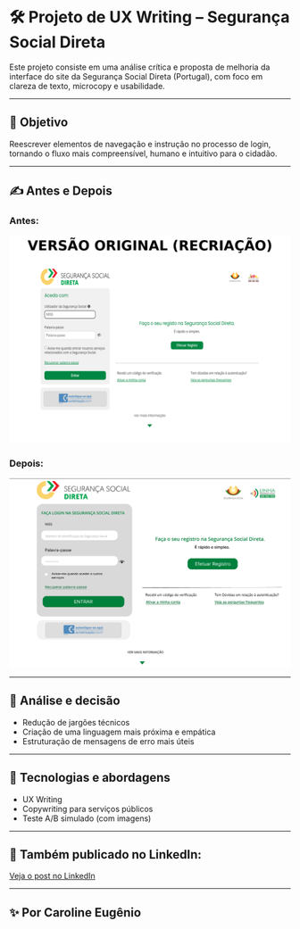 # 🛠️ Projeto de UX Writing – Segurança Social Direta

Este projeto consiste em uma análise crítica e proposta de melhoria da interface do site da Segurança Social Direta (Portugal), com foco em clareza de texto, microcopy e usabilidade.

---

## 🎯 Objetivo
Reescrever elementos de navegação e instrução no processo de login, tornando o fluxo mais compreensível, humano e intuitivo para o cidadão.

---

## ✍️ Antes e Depois

### Antes:
![Antes](https://github.com/usercaroline/projeto-seguranca-social/raw/main/antes-seguranca-social.png)

### Depois:
![Depois](https://github.com/usercaroline/projeto-seguranca-social/raw/main/depois-seguranca-social.png)

---

## 🧠 Análise e decisão

- Redução de jargões técnicos
- Criação de uma linguagem mais próxima e empática
- Estruturação de mensagens de erro mais úteis

---

## 📌 Tecnologias e abordagens
- UX Writing
- Copywriting para serviços públicos
- Teste A/B simulado (com imagens)

---

## 🔗 Também publicado no LinkedIn:
[Veja o post no LinkedIn](https://www.linkedin.com/posts/activity-7320055026398195712-2pgF?utm_source=share&utm_medium=member_desktop&rcm=ACoAADxBwlEBbVxhVnDxeAKIoze1xfVmRDttdYY)

---

## ✨ Por Caroline Eugênio
